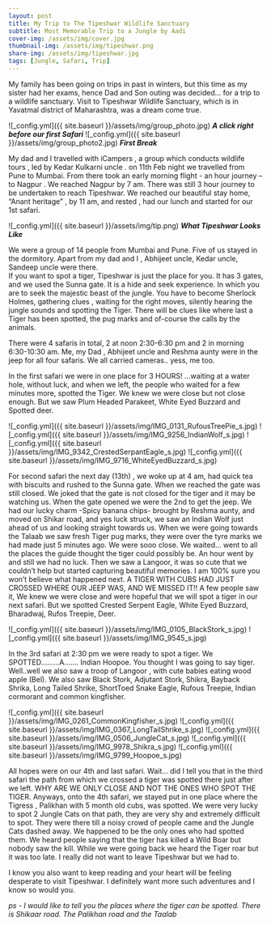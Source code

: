 ```yaml
---
layout: post
title: My Trip to The Tipeshwar Wildlife Sanctuary
subtitle: Most Memorable Trip to a Jungle by Aadi
cover-img: /assets/img/cover.jpg
thumbnail-img: /assets/img/tipeshwar.png
share-img: /assets/img/tipeshwar.jpg
tags: [Jungle, Safari, Trip]
---
```


My family has been going on trips in past in winters, but this time as my  sister had her exams, hence Dad and Son outing was decided… for a trip to a wildlife sanctuary. Visit to Tipeshwar Wildlife Sanctuary, which is in Yavatmal district of Maharashtra, was a dream come true. 

![_config.yml]({{ site.baseurl }}/assets/img/group_photo.jpg)
***A click right before our first Safari***
![_config.yml]({{ site.baseurl }}/assets/img/group_photo2.jpg)
***First Break***

My dad and I travelled with iCampers , a group which conducts  wildlife tours , led by Kedar Kulkarni uncle . on 11th Feb night we travelled from Pune to Mumbai. From there took an early morning flight - an hour journey – to Nagpur . We reached Nagpur by 7 am. There was still 3 hour journey to be undertaken to reach Tipeshwar. We reached our beautiful stay home,  “Anant heritage” , by 11 am,  and rested , had our lunch and started for our 1st safari.  

![_config.yml]({{ site.baseurl }}/assets/img/tip.png)
***What Tipeshwar Looks Like***

We were a group of 14 people from Mumbai and Pune. Five of us stayed in the dormitory. Apart from my dad and I , Abhijeet uncle, Kedar uncle, Sandeep uncle were there.  
If you want to spot a tiger, Tipeshwar is just the place for you. It has 3 gates, and we used the Sunna gate. It is a hide and seek experience. In which you are to seek the majestic beast of the jungle. You have to become Sherlock Holmes, gathering clues , waiting for the right moves, silently hearing the jungle sounds and spotting the Tiger. There will be clues like where last a Tiger has been spotted, the pug marks and of-course the calls by the animals.

There were 4 safaris in total, 2 at noon 2:30-6:30 pm and 2 in morning 6:30-10:30 am. Me, my Dad , Abhijeet uncle and Reshma aunty were in the jeep for all four safaris. We all carried cameras.. yess, me too. 

In the first safari we were in one place for 3 HOURS! …waiting at a water hole, without luck,  and when we left, the people who waited for a few minutes more, spotted the Tiger. We knew we were close but not close enough. But we saw Plum Headed Parakeet, White Eyed Buzzard and Spotted deer.  

![_config.yml]({{ site.baseurl }}/assets/img/IMG_0131_RufousTreePie_s.jpg)
![_config.yml]({{ site.baseurl }}/assets/img/IMG_9256_IndianWolf_s.jpg)
![_config.yml]({{ site.baseurl }}/assets/img/IMG_9342_CrestedSerpantEagle_s.jpg)
![_config.yml]({{ site.baseurl }}/assets/img/IMG_9716_WhiteEyedBuzzard_s.jpg)

For second safari the next day (13th) , we woke up at 4 am, had quick tea with biscuits and rushed to the Sunna gate. When we reached the gate was still closed. We joked that the gate is not  closed for the tiger and it may be watching us. When the gate opened we were the 2nd to get the jeep. We had our lucky charm -Spicy banana chips- brought by Reshma aunty, and moved on Shikar road, and yes luck struck, we saw an Indian Wolf just  ahead of us and looking straight towards us. When we were going towards the Talaab we saw fresh Tiger pug marks, they were over the tyre marks we had made just 5 minutes ago. We were sooo close. We waited… went to all the places the guide thought the tiger could possibly be. An hour went by and still we had no luck. Then we saw a Langoor,  it was so cute that we couldn’t help but started capturing beautiful memories. I am 100% sure you won’t believe what happened next. A TIGER WITH CUBS HAD JUST CROSSED WHERE OUR JEEP  WAS, AND WE MISSED IT!! A few people saw it, We knew we were close and were hopeful that we will spot a tiger in  our next safari. But we spotted Crested Serpent Eagle, White Eyed Buzzard, Bharadwaj, Rufos Treepie, Deer.  

![_config.yml]({{ site.baseurl }}/assets/img/IMG_0105_BlackStork_s.jpg)
![_config.yml]({{ site.baseurl }}/assets/img/IMG_9545_s.jpg) 

In the 3rd safari at 2:30 pm we were ready to spot a tiger. We SPOTTED………A……. Indian Hoopoe. You thought I was going to say tiger. Well..well we also saw a troop of Langoor , with cute babies eating wood apple (Bel).  We also saw Black Stork, Adjutant Stork,  Shikra, Bayback Shrika, Long Tailed Shrike, ShortToed Snake Eagle, Rufous Treepie, Indian cormorant and common kingfisher.

![_config.yml]({{ site.baseurl }}/assets/img/IMG_0261_CommonKingfisher_s.jpg)
![_config.yml]({{ site.baseurl }}/assets/img/IMG_0367_LongTailShrike_s.jpg) 
![_config.yml]({{ site.baseurl }}/assets/img/IMG_0506_JungleCat_s.jpg)
![_config.yml]({{ site.baseurl }}/assets/img/IMG_9978_Shikra_s.jpg) 
![_config.yml]({{ site.baseurl }}/assets/img/IMG_9799_Hoopoe_s.jpg) 

All hopes were on our 4th and last safari. Wait… did I tell you that in the third safari the path from which we crossed a tiger was spotted there just after we left. WHY ARE WE ONLY CLOSE AND NOT THE ONES WHO SPOT  THE TIGER. Anyways, onto the 4th safari, we stayed put in one place where the Tigress , Palikhan with 5 month old cubs, was spotted. We were very lucky to spot 2 Jungle Cats on that path, they are very shy and extremely difficult to spot. They were there till a noisy crowd of people came and the Jungle Cats dashed away. We happened to be the only ones who had spotted them. We heard people saying that the tiger has killed a Wild Boar but nobody saw the kill. While we were going back we heard the Tiger roar but it was too late. I really did not want to leave Tipeshwar but we had to.  

I know you also want to keep reading and your heart will be feeling desperate to visit Tipeshwar. I definitely want more such adventures and I know so would you. 

 _ps - I would like to tell you the places where the tiger can be spotted. There is Shikaar road. The Palikhan road and the Taalab_